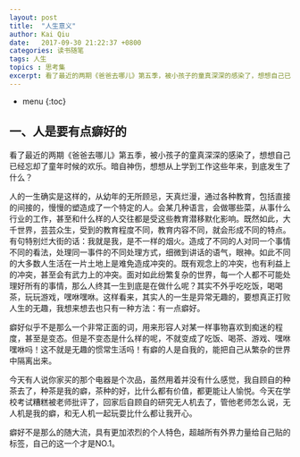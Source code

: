 ```yaml
---
layout: post
title:  "人生意义"
author: Kai Qiu
date:   2017-09-30 21:22:37 +0800
categories: 读书随笔
tags: 人生
topics : 思考集
excerpt: 看了最近的两期《爸爸去哪儿》第五季，被小孩子的童真深深的感染了，想想自己已经忘却了童年时候的欢乐。暗自神伤，想想从上学到工作这些年来，到底发生了什么？
---
```


* menu
{:toc}

## 一、人是要有点癖好的

看了最近的两期《爸爸去哪儿》第五季，被小孩子的童真深深的感染了，想想自己已经忘却了童年时候的欢乐。暗自神伤，想想从上学到工作这些年来，到底发生了什么？

人的一生确实是这样的，从幼年的无所顾忌，天真烂漫，通过各种教育，包括直接的间接的，慢慢的塑造成了一个特定的人。会某几种语言，会做哪些菜，从事什么行业的工作，甚至和什么样的人交往都是受这些教育潜移默化影响。既然如此，大千世界，芸芸众生，受到的教育程度不同，教育内容不同，就会形成不同的特点。有句特别烂大街的话：我就是我，是不一样的烟火。造成了不同的人对同一个事情不同的看法，处理同一事件的不同处理方式，细微到讲话的语气，眼神。如此不同的大多数人生活在一片土地上是难免造成冲突的。既有观念上的冲突，也有利益上的冲突，甚至会有武力上的冲突。面对如此纷繁复杂的世界，每一个人都不可能处理好所有的事情，那么人终其一生到底是在做什么呢？其实不外乎吃吃饭，喝喝茶，玩玩游戏，嘿咻嘿咻。这样看来，其实人的一生是异常无趣的，要想真正打败人生的无趣，我想来想去也只有一种方法：有一点癖好。

癖好似乎不是那么一个非常正面的词，用来形容人对某一样事物喜欢到痴迷的程度，甚至是变态。但是不变态是什么样的呢，不就变成了吃饭、喝茶、游戏、嘿咻嘿咻吗！这不就是无趣的惯常生活吗！有癖的人是自我的，能把自己从繁杂的世界中隔离出来。

今天有人说你家买的那个电器是个次品，虽然用着并没有什么感觉，我自顾自的种茶去了，种茶是我的癖，茶种的好，比什么都有价值，都更能让人愉悦。今天在学校考试糟糕被老师批评了，回家后自顾自的研究无人机去了，管他老师怎么说，无人机是我的癖，和无人机一起玩耍比什么都让我开心。

癖好不是那么的随大流，具有更加浓烈的个人特色，超越所有外界力量给自己贴的标签，自己的这一个才是NO.1。